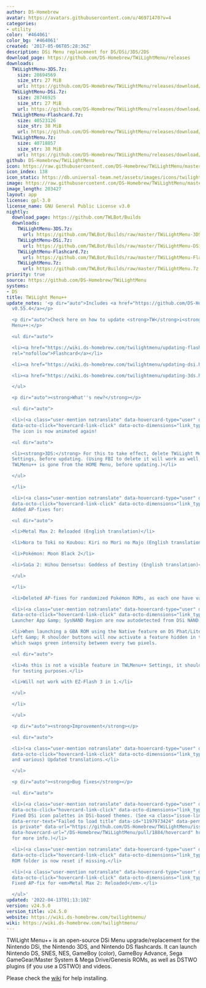 ```yaml
---
author: DS-Homebrew
avatar: https://avatars.githubusercontent.com/u/46971470?v=4
categories:
- utility
color: '#464061'
color_bg: '#464061'
created: '2017-05-06T05:28:36Z'
description: DSi Menu replacement for DS/DSi/3DS/2DS
download_page: https://github.com/DS-Homebrew/TWiLightMenu/releases
downloads:
  TWiLightMenu-3DS.7z:
    size: 28694569
    size_str: 27 MiB
    url: https://github.com/DS-Homebrew/TWiLightMenu/releases/download/v24.5.0/TWiLightMenu-3DS.7z
  TWiLightMenu-DSi.7z:
    size: 28746925
    size_str: 27 MiB
    url: https://github.com/DS-Homebrew/TWiLightMenu/releases/download/v24.5.0/TWiLightMenu-DSi.7z
  TWiLightMenu-Flashcard.7z:
    size: 40523126
    size_str: 38 MiB
    url: https://github.com/DS-Homebrew/TWiLightMenu/releases/download/v24.5.0/TWiLightMenu-Flashcard.7z
  TWiLightMenu.7z:
    size: 40718857
    size_str: 38 MiB
    url: https://github.com/DS-Homebrew/TWiLightMenu/releases/download/v24.5.0/TWiLightMenu.7z
github: DS-Homebrew/TWiLightMenu
icon: https://raw.githubusercontent.com/DS-Homebrew/TWiLightMenu/master/booter/Twilight%2B%2B-animated%20icon-fix.gif
icon_index: 138
icon_static: https://db.universal-team.net/assets/images/icons/twilight-menu.png
image: https://raw.githubusercontent.com/DS-Homebrew/TWiLightMenu/master/logo.png
image_length: 203427
layout: app
license: gpl-3.0
license_name: GNU General Public License v3.0
nightly:
  download_page: https://github.com/TWLBot/Builds
  downloads:
    TWiLightMenu-3DS.7z:
      url: https://github.com/TWLBot/Builds/raw/master/TWiLightMenu-3DS.7z
    TWiLightMenu-DSi.7z:
      url: https://github.com/TWLBot/Builds/raw/master/TWiLightMenu-DSi.7z
    TWiLightMenu-Flashcard.7z:
      url: https://github.com/TWLBot/Builds/raw/master/TWiLightMenu-Flashcard.7z
    TWiLightMenu.7z:
      url: https://github.com/TWLBot/Builds/raw/master/TWiLightMenu.7z
priority: true
source: https://github.com/DS-Homebrew/TWiLightMenu
systems:
- DS
title: TWiLight Menu++
update_notes: '<p dir="auto">Includes <a href="https://github.com/DS-Homebrew/nds-bootstrap/releases/tag/v0.55.4">nds-bootstrap
  v0.55.4</a></p>

  <p dir="auto">Check here on how to update <strong>TW</strong>i<strong>L</strong>ight
  Menu++:</p>

  <ul dir="auto">

  <li><a href="https://wiki.ds-homebrew.com/twilightmenu/updating-flashcard.html"
  rel="nofollow">Flashcard</a></li>

  <li><a href="https://wiki.ds-homebrew.com/twilightmenu/updating-dsi.html" rel="nofollow">DSi</a></li>

  <li><a href="https://wiki.ds-homebrew.com/twilightmenu/updating-3ds.html" rel="nofollow">3DS</a></li>

  </ul>

  <p dir="auto"><strong>What''s new?</strong></p>

  <ul dir="auto">

  <li>(<a class="user-mention notranslate" data-hovercard-type="user" data-hovercard-url="/users/lifehackerhansol/hovercard"
  data-octo-click="hovercard-link-click" data-octo-dimensions="link_type:self" href="https://github.com/lifehackerhansol">@lifehackerhansol</a>)
  The icon is now animated again!

  <ul dir="auto">

  <li><strong>3DS:</strong> For this to take effect, delete TWiLight Menu++ in System
  Settings, before updating. (Using FBI to delete it will work as well, but make sure
  TWLMenu++ is gone from the HOME Menu, before updating.)</li>

  </ul>

  </li>

  <li>(<a class="user-mention notranslate" data-hovercard-type="user" data-hovercard-url="/users/DeadSkullzJr/hovercard"
  data-octo-click="hovercard-link-click" data-octo-dimensions="link_type:self" href="https://github.com/DeadSkullzJr">@DeadSkullzJr</a>)
  Added AP-fixes for:

  <ul dir="auto">

  <li>Metal Max 2: Reloaded (English translation)</li>

  <li>Nora to Toki no Koubou: Kiri no Mori no Majo (English translation v0.3c)</li>

  <li>Pokémon: Moon Black 2</li>

  <li>SaGa 2: Hihou Densetsu: Goddess of Destiny (English translation)</li>

  </ul>

  </li>

  <li>Deleted AP-fixes for randomized Pokémon ROMs, as each one have varying headers.</li>

  <li>(<a class="user-mention notranslate" data-hovercard-type="user" data-hovercard-url="/users/Epicpkmn11/hovercard"
  data-octo-click="hovercard-link-click" data-octo-dimensions="link_type:self" href="https://github.com/Epicpkmn11">@Epicpkmn11</a>)
  Launcher App &amp; SysNAND Region are now autodetected from DSi NAND.</li>

  <li>When launching a GBA ROM using the Native feature on DS Phat/Lite, holding D-Pad
  Left &amp; R shoulder buttons will now activate a feature hidden in the console,
  which swaps green intensity between every two pixels.

  <ul dir="auto">

  <li>As this is not a visible feature in TWLMenu++ Settings, it should only be used
  for testing purposes.</li>

  <li>Will not work with EZ-Flash 3 in 1.</li>

  </ul>

  </li>

  </ul>

  <p dir="auto"><strong>Improvement</strong></p>

  <ul dir="auto">

  <li>(<a class="user-mention notranslate" data-hovercard-type="user" data-hovercard-url="/users/Epicpkmn11/hovercard"
  data-octo-click="hovercard-link-click" data-octo-dimensions="link_type:self" href="https://github.com/Epicpkmn11">@Epicpkmn11</a>
  and various) Updated translations.</li>

  </ul>

  <p dir="auto"><strong>Bug fixes</strong></p>

  <ul dir="auto">

  <li>(<a class="user-mention notranslate" data-hovercard-type="user" data-hovercard-url="/users/Epicpkmn11/hovercard"
  data-octo-click="hovercard-link-click" data-octo-dimensions="link_type:self" href="https://github.com/Epicpkmn11">@Epicpkmn11</a>)
  Fixed DSi icon palettes in DSi-based themes. (See <a class="issue-link js-issue-link"
  data-error-text="Failed to load title" data-id="1197973424" data-permission-text="Title
  is private" data-url="https://github.com/DS-Homebrew/TWiLightMenu/issues/1884" data-hovercard-type="pull_request"
  data-hovercard-url="/DS-Homebrew/TWiLightMenu/pull/1884/hovercard" href="https://github.com/DS-Homebrew/TWiLightMenu/pull/1884">#1884</a>
  for more info.)</li>

  <li>(<a class="user-mention notranslate" data-hovercard-type="user" data-hovercard-url="/users/Epicpkmn11/hovercard"
  data-octo-click="hovercard-link-click" data-octo-dimensions="link_type:self" href="https://github.com/Epicpkmn11">@Epicpkmn11</a>)
  ROM folder is now reset if missing.</li>

  <li>(<a class="user-mention notranslate" data-hovercard-type="user" data-hovercard-url="/users/DeadSkullzJr/hovercard"
  data-octo-click="hovercard-link-click" data-octo-dimensions="link_type:self" href="https://github.com/DeadSkullzJr">@DeadSkullzJr</a>)
  Fixed AP-fix for <em>Metal Max 2: Reloaded</em>.</li>

  </ul>'
updated: '2022-04-13T01:13:10Z'
version: v24.5.0
version_title: v24.5.0
website: https://wiki.ds-homebrew.com/twilightmenu/
wiki: https://wiki.ds-homebrew.com/twilightmenu/
---
```

TWiLight Menu++ is an open-source DSi Menu upgrade/replacement for the Nintendo DSi, the Nintendo 3DS, and Nintendo DS flashcards. It can launch Nintendo DS, SNES, NES, GameBoy (color), GameBoy Advance, Sega GameGear/Master System & Mega Drive/Genesis ROMs, as well as DSTWO plugins (if you use a DSTWO) and videos.

Please check the [wiki](https://wiki.ds-homebrew.com/twilightmenu/) for help installing.